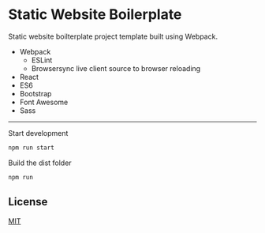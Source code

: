 # Static Website Boilerplate

Static website boilterplate project template built using Webpack.

* Webpack
	* ESLint
 	* Browsersync live client source to browser reloading
* React
* ES6
* Bootstrap
* Font Awesome
* Sass

----

Start development
```sh
npm run start
```

Build the dist folder
```sh
npm run
```

## License
[MIT](LICENSE)

